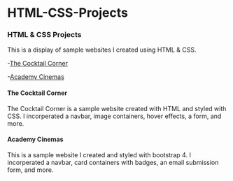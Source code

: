 # HTML-CSS-Projects

### HTML &amp; CSS Projects

This is a display of sample websites I created using HTML & CSS.

-[The Cocktail Corner](./HTML-CSS-Projects/project/index.html)

-[Academy Cinemas](./HTML-CSS-Projects/bootstrap4_project/cinemas.html)


#### The Cocktail Corner

The Cocktail Corner is a sample website created with HTML and styled with CSS. I incorperated a navbar, image containers, hover effects, a form, and more.


#### Academy Cinemas

This is a sample website I created and styled with bootstrap 4. I incorperated a navbar, card containers with badges, an email submission form, and more.
